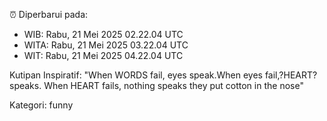 ⏰ Diperbarui pada:
- WIB: Rabu, 21 Mei 2025 02.22.04 UTC
- WITA: Rabu, 21 Mei 2025 03.22.04 UTC
- WIT: Rabu, 21 Mei 2025 04.22.04 UTC

Kutipan Inspiratif:
"When WORDS fail, eyes speak.When eyes fail,?HEART? speaks. When HEART fails, nothing speaks they put cotton in the nose"


Kategori: funny

